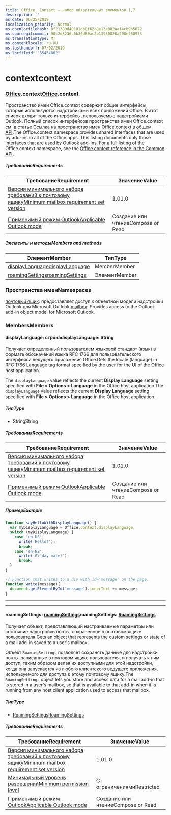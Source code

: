 ```yaml
---
title: Office. Context — набор обязательных элементов 1,7
description: ''
ms.date: 06/25/2019
localization_priority: Normal
ms.openlocfilehash: 8f21389d40181db0f62a8e13a882aaf4cb9b5072
ms.sourcegitcommit: 90c2d8236c6b30d80ac2b13950028a208ef60973
ms.translationtype: MT
ms.contentlocale: ru-RU
ms.lasthandoff: 07/02/2019
ms.locfileid: "35454862"
---
```

# <a name="context"></a><span data-ttu-id="a3bd3-102">context</span><span class="sxs-lookup"><span data-stu-id="a3bd3-102">context</span></span>

### <a name="officeofficemdcontext"></a><span data-ttu-id="a3bd3-103">[Office](Office.md).context</span><span class="sxs-lookup"><span data-stu-id="a3bd3-103">[Office](Office.md).context</span></span>

<span data-ttu-id="a3bd3-p101">Пространство имен Office.context содержит общие интерфейсы, которые используются надстройками всех приложений Office. В этот список входят только интерфейсы, используемые надстройками Outlook. Полный список интерфейсов пространства имен Office.context см. в статье [Ссылка на пространство имен Office.context в общем API](/javascript/api/office/office.context).</span><span class="sxs-lookup"><span data-stu-id="a3bd3-p101">The Office.context namespace provides shared interfaces that are used by add-ins in all of the Office apps. This listing documents only those interfaces that are used by Outlook add-ins. For a full listing of the Office.context namespace, see the [Office.context reference in the Common API](/javascript/api/office/office.context).</span></span>

##### <a name="requirements"></a><span data-ttu-id="a3bd3-106">Требования</span><span class="sxs-lookup"><span data-stu-id="a3bd3-106">Requirements</span></span>

|<span data-ttu-id="a3bd3-107">Требование</span><span class="sxs-lookup"><span data-stu-id="a3bd3-107">Requirement</span></span>| <span data-ttu-id="a3bd3-108">Значение</span><span class="sxs-lookup"><span data-stu-id="a3bd3-108">Value</span></span>|
|---|---|
|[<span data-ttu-id="a3bd3-109">Версия минимального набора требований к почтовому ящику</span><span class="sxs-lookup"><span data-stu-id="a3bd3-109">Minimum mailbox requirement set version</span></span>](/office/dev/add-ins/reference/requirement-sets/outlook-api-requirement-sets)| <span data-ttu-id="a3bd3-110">1.0</span><span class="sxs-lookup"><span data-stu-id="a3bd3-110">1.0</span></span>|
|[<span data-ttu-id="a3bd3-111">Применимый режим Outlook</span><span class="sxs-lookup"><span data-stu-id="a3bd3-111">Applicable Outlook mode</span></span>](/outlook/add-ins/#extension-points)| <span data-ttu-id="a3bd3-112">Создание или чтение</span><span class="sxs-lookup"><span data-stu-id="a3bd3-112">Compose or Read</span></span>|

##### <a name="members-and-methods"></a><span data-ttu-id="a3bd3-113">Элементы и методы</span><span class="sxs-lookup"><span data-stu-id="a3bd3-113">Members and methods</span></span>

| <span data-ttu-id="a3bd3-114">Элемент</span><span class="sxs-lookup"><span data-stu-id="a3bd3-114">Member</span></span> | <span data-ttu-id="a3bd3-115">Тип</span><span class="sxs-lookup"><span data-stu-id="a3bd3-115">Type</span></span> |
|--------|------|
| [<span data-ttu-id="a3bd3-116">displayLanguage</span><span class="sxs-lookup"><span data-stu-id="a3bd3-116">displayLanguage</span></span>](#displaylanguage-string) | <span data-ttu-id="a3bd3-117">Member</span><span class="sxs-lookup"><span data-stu-id="a3bd3-117">Member</span></span> |
| [<span data-ttu-id="a3bd3-118">roamingSettings</span><span class="sxs-lookup"><span data-stu-id="a3bd3-118">roamingSettings</span></span>](#roamingsettings-roamingsettings) | <span data-ttu-id="a3bd3-119">Элемент</span><span class="sxs-lookup"><span data-stu-id="a3bd3-119">Member</span></span> |

### <a name="namespaces"></a><span data-ttu-id="a3bd3-120">Пространства имен</span><span class="sxs-lookup"><span data-stu-id="a3bd3-120">Namespaces</span></span>

<span data-ttu-id="a3bd3-121">[почтовый ящик](office.context.mailbox.md): предоставляет доступ к объектной модели надстройки Outlook для Microsoft Outlook.</span><span class="sxs-lookup"><span data-stu-id="a3bd3-121">[mailbox](office.context.mailbox.md): Provides access to the Outlook add-in object model for Microsoft Outlook.</span></span>

### <a name="members"></a><span data-ttu-id="a3bd3-122">Members</span><span class="sxs-lookup"><span data-stu-id="a3bd3-122">Members</span></span>

#### <a name="displaylanguage-string"></a><span data-ttu-id="a3bd3-123">displayLanguage: строка</span><span class="sxs-lookup"><span data-stu-id="a3bd3-123">displayLanguage: String</span></span>

<span data-ttu-id="a3bd3-124">Получает определенный пользователем языковой стандарт (язык) в формате обозначений языка RFC 1766 для пользовательского интерфейса ведущего приложения Office.</span><span class="sxs-lookup"><span data-stu-id="a3bd3-124">Gets the locale (language) in RFC 1766 Language tag format specified by the user for the UI of the Office host application.</span></span>

<span data-ttu-id="a3bd3-125">The `displayLanguage` value reflects the current **Display Language** setting specified with **File > Options > Language** in the Office host application.</span><span class="sxs-lookup"><span data-stu-id="a3bd3-125">The `displayLanguage` value reflects the current **Display Language** setting specified with **File > Options > Language** in the Office host application.</span></span>

##### <a name="type"></a><span data-ttu-id="a3bd3-126">Тип</span><span class="sxs-lookup"><span data-stu-id="a3bd3-126">Type</span></span>

*   <span data-ttu-id="a3bd3-127">String</span><span class="sxs-lookup"><span data-stu-id="a3bd3-127">String</span></span>

##### <a name="requirements"></a><span data-ttu-id="a3bd3-128">Требования</span><span class="sxs-lookup"><span data-stu-id="a3bd3-128">Requirements</span></span>

|<span data-ttu-id="a3bd3-129">Требование</span><span class="sxs-lookup"><span data-stu-id="a3bd3-129">Requirement</span></span>| <span data-ttu-id="a3bd3-130">Значение</span><span class="sxs-lookup"><span data-stu-id="a3bd3-130">Value</span></span>|
|---|---|
|[<span data-ttu-id="a3bd3-131">Версия минимального набора требований к почтовому ящику</span><span class="sxs-lookup"><span data-stu-id="a3bd3-131">Minimum mailbox requirement set version</span></span>](/office/dev/add-ins/reference/requirement-sets/outlook-api-requirement-sets)| <span data-ttu-id="a3bd3-132">1.0</span><span class="sxs-lookup"><span data-stu-id="a3bd3-132">1.0</span></span>|
|[<span data-ttu-id="a3bd3-133">Применимый режим Outlook</span><span class="sxs-lookup"><span data-stu-id="a3bd3-133">Applicable Outlook mode</span></span>](/outlook/add-ins/#extension-points)| <span data-ttu-id="a3bd3-134">Создание или чтение</span><span class="sxs-lookup"><span data-stu-id="a3bd3-134">Compose or Read</span></span>|

##### <a name="example"></a><span data-ttu-id="a3bd3-135">Пример</span><span class="sxs-lookup"><span data-stu-id="a3bd3-135">Example</span></span>

```javascript
function sayHelloWithDisplayLanguage() {
  var myDisplayLanguage = Office.context.displayLanguage;
  switch (myDisplayLanguage) {
    case 'en-US':
      write('Hello!');
      break;
    case 'en-NZ':
      write('G\'day mate!');
      break;
  }
}

// Function that writes to a div with id='message' on the page.
function write(message){
  document.getElementById('message').innerText += message;
}
```

---
---

#### <a name="roamingsettings-roamingsettingsjavascriptapioutlook17officeroamingsettings"></a><span data-ttu-id="a3bd3-136">roamingSettings: [roamingSettings](/javascript/api/outlook_1_7/office.RoamingSettings)</span><span class="sxs-lookup"><span data-stu-id="a3bd3-136">roamingSettings: [RoamingSettings](/javascript/api/outlook_1_7/office.RoamingSettings)</span></span>

<span data-ttu-id="a3bd3-137">Получает объект, представляющий настраиваемые параметры или состояние надстройки почты, сохраненное в почтовом ящике пользователя.</span><span class="sxs-lookup"><span data-stu-id="a3bd3-137">Gets an object that represents the custom settings or state of a mail add-in saved to a user's mailbox.</span></span>

<span data-ttu-id="a3bd3-138">Объект `RoamingSettings` позволяет сохранять данные для надстройки почты, записанные в почтовом ящике пользователя, и получать к ним доступ, таким образом делая их доступными для этой надстройки, когда она запускается из любого клиентского ведущего приложения, используемого для доступа к этому почтовому ящику.</span><span class="sxs-lookup"><span data-stu-id="a3bd3-138">The `RoamingSettings` object lets you store and access data for a mail add-in that is stored in a user's mailbox, so that is available to that add-in when it is running from any host client application used to access that mailbox.</span></span>

##### <a name="type"></a><span data-ttu-id="a3bd3-139">Тип</span><span class="sxs-lookup"><span data-stu-id="a3bd3-139">Type</span></span>

*   [<span data-ttu-id="a3bd3-140">RoamingSettings</span><span class="sxs-lookup"><span data-stu-id="a3bd3-140">RoamingSettings</span></span>](/javascript/api/outlook_1_7/office.RoamingSettings)

##### <a name="requirements"></a><span data-ttu-id="a3bd3-141">Требования</span><span class="sxs-lookup"><span data-stu-id="a3bd3-141">Requirements</span></span>

|<span data-ttu-id="a3bd3-142">Требование</span><span class="sxs-lookup"><span data-stu-id="a3bd3-142">Requirement</span></span>| <span data-ttu-id="a3bd3-143">Значение</span><span class="sxs-lookup"><span data-stu-id="a3bd3-143">Value</span></span>|
|---|---|
|[<span data-ttu-id="a3bd3-144">Версия минимального набора требований к почтовому ящику</span><span class="sxs-lookup"><span data-stu-id="a3bd3-144">Minimum mailbox requirement set version</span></span>](/office/dev/add-ins/reference/requirement-sets/outlook-api-requirement-sets)| <span data-ttu-id="a3bd3-145">1.0</span><span class="sxs-lookup"><span data-stu-id="a3bd3-145">1.0</span></span>|
|[<span data-ttu-id="a3bd3-146">Минимальный уровень разрешений</span><span class="sxs-lookup"><span data-stu-id="a3bd3-146">Minimum permission level</span></span>](/outlook/add-ins/understanding-outlook-add-in-permissions)| <span data-ttu-id="a3bd3-147">С ограничениями</span><span class="sxs-lookup"><span data-stu-id="a3bd3-147">Restricted</span></span>|
|[<span data-ttu-id="a3bd3-148">Применимый режим Outlook</span><span class="sxs-lookup"><span data-stu-id="a3bd3-148">Applicable Outlook mode</span></span>](/outlook/add-ins/#extension-points)| <span data-ttu-id="a3bd3-149">Создание или чтение</span><span class="sxs-lookup"><span data-stu-id="a3bd3-149">Compose or Read</span></span>|
